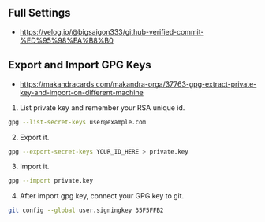 ## Full Settings
* https://velog.io/@bigsaigon333/github-verified-commit-%ED%95%98%EA%B8%B0

## Export and Import GPG Keys
* https://makandracards.com/makandra-orga/37763-gpg-extract-private-key-and-import-on-different-machine
1. List private key and remember your RSA unique id.
```bash
gpg --list-secret-keys user@example.com
```
2. Export it.
```bash
gpg --export-secret-keys YOUR_ID_HERE > private.key
```
3. Import it.
```bash
gpg --import private.key
```
4. After import gpg key, connect your GPG key to git.
```bash
git config --global user.signingkey 35F5FFB2
```